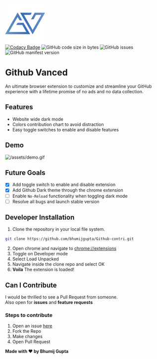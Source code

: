 ![Github Vanced Logo](/assets/icon_128.png)<br>
[![Codacy Badge](https://api.codacy.com/project/badge/Grade/8fb8ceb65ea242c782704f77ea83da21)](https://www.codacy.com?utm_source=github.com&utm_medium=referral&utm_content=bhumijgupta/Github-contri&utm_campaign=Badge_Grade) ![GitHub code size in bytes](https://img.shields.io/github/languages/code-size/bhumijgupta/github-vanced.svg) ![GitHub issues](https://img.shields.io/github/issues/bhumijgupta/Github-vanced.svg) ![GitHub manifest version](https://img.shields.io/github/manifest-json/v/bhumijgupta/Github-vanced.svg)

# Github Vanced

An ultimate browser extension to customize and streamline your GitHub experience with a lifetime promise of no ads and no data collection.

## Features

- Website wide dark mode
- Colors contribution chart to avoid distraction
- Easy toggle switches to enable and disable features

## Demo

![/assets/demo.gif](/assets/demo.gif)

## Future Goals

- [x] Add toggle switch to enable and disable extension
- [x] Add Github Dark theme through the chrome extension
- [ ] Enable `No-Reload` functionality when toggling dark mode
- [ ] Resolve all bugs and launch stable version

## Developer Installation

1. Clone the repository in your local file system.

```bash
git clone https://github.com/bhumijgupta/Github-contri.git
```

2. Open chrome and navigate to [chrome://extensions](chrome://extensions/)
3. Toggle on Developer mode
4. Select Load Unpacked
5. Navigate inside the clone repo and select OK
6. **Voila** The extension is loaded!

## Can I Contribute

I would be thrilled to see a Pull Request from someone.<br>
Also open for **issues** and **feature requests**<br>

### Steps to contribute

1. Open an issue [here](/issues)
2. Fork the Repo
3. Make changes
4. Open Pull Request

**Made with :heart: by Bhumij Gupta**

